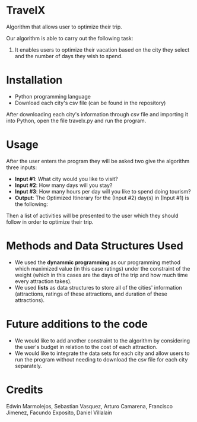 # TravelX
Algorithm that allows user to optimize their trip.

Our algorithm is able to carry out the following task:
1. It enables users to optimize their vacation based on the city they select and the number of days they wish to spend.

# Installation

- Python programming language 
- Download each city's csv file (can be found in the repository)

After downloading each city's information through csv file and importing it into Python, open the file travelx.py and run the program.

# Usage
After the user enters the program they will be asked two give the algorithm three inputs:
- **Input #1**: What city would you like to visit?
- **Input #2**: How many days will you stay?
- **Input #3**: How many hours per day will you like to spend doing tourism?
- **Output**: The Optimized Itinerary for the (Input #2) day(s) in (Input #1) is the following:

Then a list of activities will be presented to the user which they should follow in order to optimize their trip.

# Methods and Data Structures Used

- We used the **dynammic programming** as our programming method which maximized value (in this case ratings) under the constraint of the weight (which in this cases are the days of the trip and how much time every attraction takes).
- We used **lists** as data structures to store all of the cities' information (attractions, ratings of these attractions, and duration of these attractions).

# Future additions to the code
- We would like to add another constraint to the algorithm by considering the user's budget in relation to the cost of each attraction.
- We would like to integrate the data sets for each city and allow users to run the program without needing to download the csv file for each city separately.

# Credits
  Edwin Marmolejos,
  Sebastian Vasquez,
  Arturo Camarena,
  Francisco Jimenez,
  Facundo Exposito,
  Daniel Villalain






